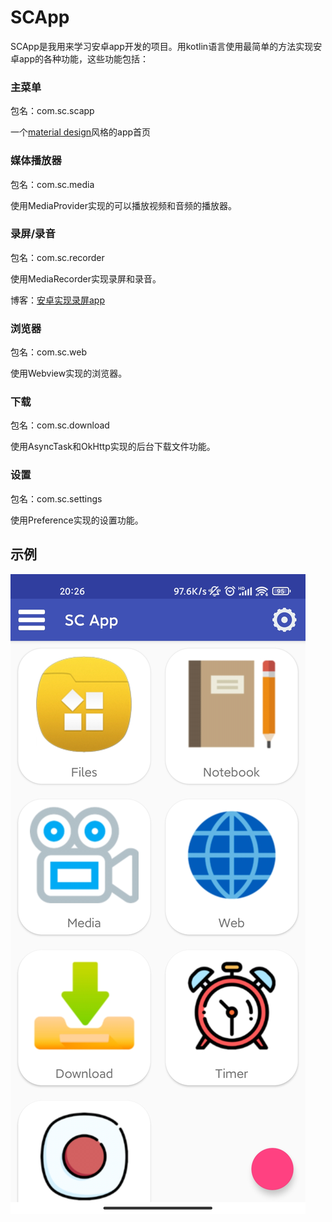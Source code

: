 # SCApp

SCApp是我用来学习安卓app开发的项目。用kotlin语言使用最简单的方法实现安卓app的各种功能，这些功能包括：

### 主菜单

包名：com.sc.scapp

一个[material design](https://material.io/develop/android)风格的app首页

### 媒体播放器

包名：com.sc.media

使用MediaProvider实现的可以播放视频和音频的播放器。

### 录屏/录音

包名：com.sc.recorder

使用MediaRecorder实现录屏和录音。

博客：[安卓实现录屏app](https://blog.csdn.net/SSSxCCC/article/details/119253938)

### 浏览器

包名：com.sc.web

使用Webview实现的浏览器。

### 下载

包名：com.sc.download

使用AsyncTask和OkHttp实现的后台下载文件功能。

### 设置

包名：com.sc.settings

使用Preference实现的设置功能。

## 示例

![image](https://github.com/SSSxCCC/SCApp/raw/master/demo/SCApp.jpg)
